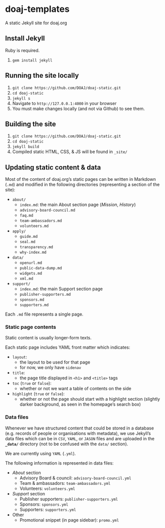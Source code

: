 # doaj-templates

A static Jekyll site for doaj.org


## Install Jekyll

Ruby is required.

1. `gem install jekyll`

## Running the site locally

1. `git clone https://github.com/DOAJ/doaj-static.git`
2. `cd doaj-static`
3. `jekyll s`
4. Navigate to `http://127.0.0.1:4000` in your browser
5. You must make changes locally (and not via Github) to see them.

## Building the site

1. `git clone https://github.com/DOAJ/doaj-static.git`
2. `cd doaj-static`
3. `jekyll build`
4. Compiled static HTML, CSS, & JS will be found in `_site/`

## Updating static content & data

Most of the content of doaj.org’s static pages can be written in Markdown (`.md`) and modified in the following directories (representing a section of the site):
- `about/`
  - `index.md`: the main About section page (_Mission_, _History_)
  - `advisory-board-council.md`
  - `faq.md`
  - `team-ambassadors.md`
  - `volunteers.md`
- `apply/`
  - `guide.md`
  - `seal.md`
  - `transparency.md`
  - `why-index.md`
- `data/`
  - `openurl.md`
  - `public-data-dump.md`
  - `widgets.md`
  - `xml.md`
- `support/`
  - `index.md`: the main Support section page
  - `publisher-supporters.md`
  - `sponsors.md`
  - `supporters.md`

Each `.md` file represents a single page.

### Static page contents

Static content is usually longer-form texts.

Each static page includes YAML front matter which indicates:
- `layout`:
  - the layout to be used for that page
  - for now, we only have `sidenav`
- `title`:
  - the page title displayed in `<h1>` and `<title>` tags
- `toc` (`true` or `false`):
  - whether or not we want a table of contents on the side
- `highlight` (`true` or `false`):
  - whether or not the page should start with a highlight section (slightly darker background, as seen in the homepage’s search box)

### Data files

Whenever we have structured content that could be stored in a database (e.g. records of people or organisations with metadata), we use Jekyll’s data files which can be in `CSV`, `YAML`, or `JASON` files and are uploaded in the **`_data/`** directory (not to be confused with the `data/` section).

We are currently using `YAML` (`.yml`).

The following information is represented in data files:
- _About_ section
  - Advisory Board & council: `advisory-board-council.yml`
  - Team & ambassadors: `team-ambassadors.yml`
  - Volunteers: `volunteers.yml`
- _Support_ section
  - Publisher supporters: `publisher-supporters.yml`
  - Sponsors: `sponsors.yml`
  - Supporters: `supporters.yml`
- Other
  - Promotional snippet (in page sidebar): `promo.yml`
